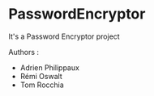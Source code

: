 # PasswordEncryptor

It's a Password Encryptor project

Authors : 
  - Adrien Philippaux
  - Rémi Oswalt 
  - Tom Rocchia
